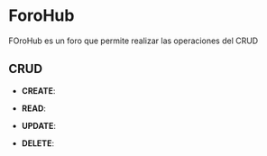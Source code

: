 # **ForoHub**

FOroHub es un foro que permite realizar las operaciones del CRUD

## **CRUD**

- **CREATE**:
 

- **READ**:


- **UPDATE**:


- **DELETE**:



